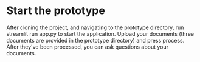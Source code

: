 


# Start the prototype

After cloning the project, and navigating to the prototype directory, run streamlit run app.py to start the application. 
Upload your documents (three documents are provided in the prototype directory) and press process. After they've been processed, you can ask questions about your documents. 
